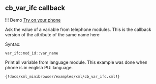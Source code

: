 ## cb_var_ifc callback

!!! Demo
    [Try on your phone](xml/cb_var_ifc.xml)

Ask the value of a variable from telephone modules. This is the callback version of the attribute of the same name here

Syntax:

```
var_ifc:mod_id::var_name
```

Print all variable from language module. This example was done when phone is in english PUI language.

```xml
{!docs/xml_minibrowser/examples/xml/cb_var_ifc.xml!}
```

